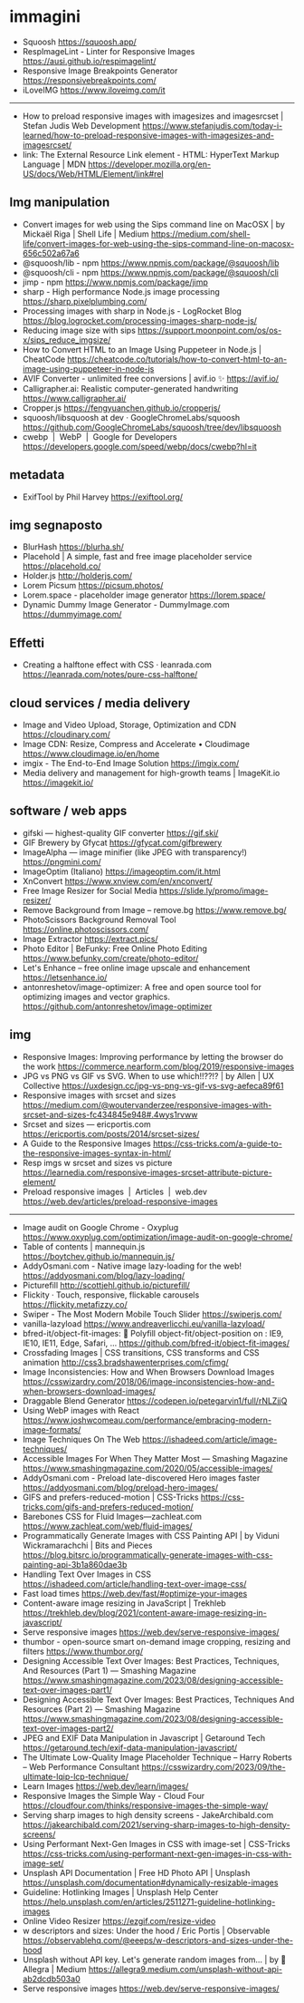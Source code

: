 # immagini

* Squoosh <https://squoosh.app/>
* RespImageLint - Linter for Responsive Images <https://ausi.github.io/respimagelint/>
* Responsive Image Breakpoints Generator <https://responsivebreakpoints.com/> 
* iLoveIMG <https://www.iloveimg.com/it>

-----

* How to preload responsive images with imagesizes and imagesrcset | Stefan Judis Web Development <https://www.stefanjudis.com/today-i-learned/how-to-preload-responsive-images-with-imagesizes-and-imagesrcset/>
* link: The External Resource Link element - HTML: HyperText Markup Language | MDN <https://developer.mozilla.org/en-US/docs/Web/HTML/Element/link#rel>



## Img manipulation

* Convert images for web using the Sips command line on MacOSX | by Mickaël Riga | Shell Life | Medium <https://medium.com/shell-life/convert-images-for-web-using-the-sips-command-line-on-macosx-656c502a67a6>
* @squoosh/lib - npm <https://www.npmjs.com/package/@squoosh/lib>
* @squoosh/cli - npm <https://www.npmjs.com/package/@squoosh/cli>
* jimp - npm <https://www.npmjs.com/package/jimp>
* sharp - High performance Node.js image processing <https://sharp.pixelplumbing.com/>
* Processing images with sharp in Node.js - LogRocket Blog <https://blog.logrocket.com/processing-images-sharp-node-js/>
* Reducing image size with sips <https://support.moonpoint.com/os/os-x/sips_reduce_imgsize/>
* How to Convert HTML to an Image Using Puppeteer in Node.js | CheatCode <https://cheatcode.co/tutorials/how-to-convert-html-to-an-image-using-puppeteer-in-node-js>
* AVIF Converter - unlimited free conversions | avif.io ✨ <https://avif.io/>
* Calligrapher.ai: Realistic computer-generated handwriting <https://www.calligrapher.ai/>
* Cropper.js <https://fengyuanchen.github.io/cropperjs/>
* squoosh/libsquoosh at dev · GoogleChromeLabs/squoosh <https://github.com/GoogleChromeLabs/squoosh/tree/dev/libsquoosh>
* cwebp  |  WebP  |  Google for Developers <https://developers.google.com/speed/webp/docs/cwebp?hl=it>

## metadata
* ExifTool by Phil Harvey <https://exiftool.org/>

## img segnaposto

* BlurHash <https://blurha.sh/>
* Placehold | A simple, fast and free image placeholder service <https://placehold.co/>
* Holder.js <http://holderjs.com/>
* Lorem Picsum <https://picsum.photos/>
* Lorem.space - placeholder image generator <https://lorem.space/>
* Dynamic Dummy Image Generator - DummyImage.com <https://dummyimage.com/>

## Effetti
* Creating a halftone effect with CSS · leanrada.com <https://leanrada.com/notes/pure-css-halftone/>

## cloud services / media delivery

* Image and Video Upload, Storage, Optimization and CDN <https://cloudinary.com/>
* Image CDN: Resize, Compress and Accelerate • Cloudimage <https://www.cloudimage.io/en/home>
* imgix - The End-to-End Image Solution <https://imgix.com/>
* Media delivery and management for high-growth teams | ImageKit.io <https://imagekit.io/>


## software / web apps
* gifski — highest-quality GIF converter <https://gif.ski/>
* GIF Brewery by Gfycat <https://gfycat.com/gifbrewery>
* ImageAlpha — image minifier (like JPEG with transparency!) <https://pngmini.com/>
* ImageOptim (Italiano) <https://imageoptim.com/it.html>
* XnConvert <https://www.xnview.com/en/xnconvert/>
* Free Image Resizer for Social Media <https://slide.ly/promo/image-resizer/>
* Remove Background from Image – remove.bg <https://www.remove.bg/>
* PhotoScissors Background Removal Tool <https://online.photoscissors.com/>
* Image Extractor <https://extract.pics/>
* Photo Editor | BeFunky: Free Online Photo Editing <https://www.befunky.com/create/photo-editor/>
* Let's Enhance – free online image upscale and enhancement <https://letsenhance.io/>
* antonreshetov/image-optimizer: A free and open source tool for optimizing images and vector graphics. <https://github.com/antonreshetov/image-optimizer>

## img

* Responsive Images: Improving performance by letting the browser do the work <https://commerce.nearform.com/blog/2019/responsive-images>
* JPG vs PNG vs GIF vs SVG. When to use which!!??!? | by Allen | UX Collective <https://uxdesign.cc/jpg-vs-png-vs-gif-vs-svg-aefeca89f61>
* Responsive images with srcset and sizes <https://medium.com/@woutervanderzee/responsive-images-with-srcset-and-sizes-fc434845e948#.4wys1rvww>
* Srcset and sizes — ericportis.com <https://ericportis.com/posts/2014/srcset-sizes/>
* A Guide to the Responsive Images <https://css-tricks.com/a-guide-to-the-responsive-images-syntax-in-html/>
* Resp imgs w srcset and sizes vs picture <https://learnedia.com/responsive-images-srcset-attribute-picture-element/>
* Preload responsive images  |  Articles  |  web.dev <https://web.dev/articles/preload-responsive-images>


--- 

* Image audit on Google Chrome - Oxyplug <https://www.oxyplug.com/optimization/image-audit-on-google-chrome/>
* Table of contents | mannequin.js <https://boytchev.github.io/mannequin.js/>
* AddyOsmani.com - Native image lazy-loading for the web! <https://addyosmani.com/blog/lazy-loading/>
* Picturefill <http://scottjehl.github.io/picturefill/>
* Flickity · Touch, responsive, flickable carousels <https://flickity.metafizzy.co/>
* Swiper - The Most Modern Mobile Touch Slider <https://swiperjs.com/>
* vanilla-lazyload <https://www.andreaverlicchi.eu/vanilla-lazyload/>
* bfred-it/object-fit-images: 🗻 Polyfill object-fit/object-position on <img>: IE9, IE10, IE11, Edge, Safari, ... <https://github.com/bfred-it/object-fit-images/>
* Crossfading Images | CSS transitions, CSS transforms and CSS animation <http://css3.bradshawenterprises.com/cfimg/>
* Image Inconsistencies: How and When Browsers Download Images <https://csswizardry.com/2018/06/image-inconsistencies-how-and-when-browsers-download-images/>
* Draggable Blend Generator <https://codepen.io/petegarvin1/full/rNLZjjQ>
* Using WebP images with React <https://www.joshwcomeau.com/performance/embracing-modern-image-formats/>
* Image Techniques On The Web <https://ishadeed.com/article/image-techniques/>
* Accessible Images For When They Matter Most — Smashing Magazine <https://www.smashingmagazine.com/2020/05/accessible-images/>
* AddyOsmani.com - Preload late-discovered Hero images faster <https://addyosmani.com/blog/preload-hero-images/>
* GIFS and prefers-reduced-motion | CSS-Tricks <https://css-tricks.com/gifs-and-prefers-reduced-motion/>
* Barebones CSS for Fluid Images—zachleat.com <https://www.zachleat.com/web/fluid-images/>
* Programmatically Generate Images with CSS Painting API | by Viduni Wickramarachchi | Bits and Pieces <https://blog.bitsrc.io/programmatically-generate-images-with-css-painting-api-3b1a860dae3b>
* Handling Text Over Images in CSS <https://ishadeed.com/article/handling-text-over-image-css/>
* Fast load times <https://web.dev/fast/#optimize-your-images>
* Content-aware image resizing in JavaScript | Trekhleb <https://trekhleb.dev/blog/2021/content-aware-image-resizing-in-javascript/>
* Serve responsive images <https://web.dev/serve-responsive-images/>
* thumbor - open-source smart on-demand image cropping, resizing and filters <https://www.thumbor.org/>
* Designing Accessible Text Over Images: Best Practices, Techniques, And Resources (Part 1) — Smashing Magazine <https://www.smashingmagazine.com/2023/08/designing-accessible-text-over-images-part1/>
* Designing Accessible Text Over Images: Best Practices, Techniques And Resources (Part 2) — Smashing Magazine <https://www.smashingmagazine.com/2023/08/designing-accessible-text-over-images-part2/>
* JPEG and EXIF Data Manipulation in Javascript | Getaround Tech <https://getaround.tech/exif-data-manipulation-javascript/>
* The Ultimate Low-Quality Image Placeholder Technique – Harry Roberts – Web Performance Consultant <https://csswizardry.com/2023/09/the-ultimate-lqip-lcp-technique/>
* Learn Images <https://web.dev/learn/images/>
* Responsive Images the Simple Way - Cloud Four <https://cloudfour.com/thinks/responsive-images-the-simple-way/>
* Serving sharp images to high density screens - JakeArchibald.com <https://jakearchibald.com/2021/serving-sharp-images-to-high-density-screens/>
* Using Performant Next-Gen Images in CSS with image-set | CSS-Tricks <https://css-tricks.com/using-performant-next-gen-images-in-css-with-image-set/>
* Unsplash API Documentation | Free HD Photo API | Unsplash <https://unsplash.com/documentation#dynamically-resizable-images>
* Guideline: Hotlinking Images | Unsplash Help Center <https://help.unsplash.com/en/articles/2511271-guideline-hotlinking-images>
* Online Video Resizer <https://ezgif.com/resize-video>
* w descriptors and sizes: Under the hood / Eric Portis | Observable <https://observablehq.com/@eeeps/w-descriptors-and-sizes-under-the-hood>
* Unsplash without API key. Let's generate random images from… | by 🦋Allegra | Medium <https://allegra9.medium.com/unsplash-without-api-ab2dcdb503a0>
*  Serve responsive images <https://web.dev/serve-responsive-images/>
